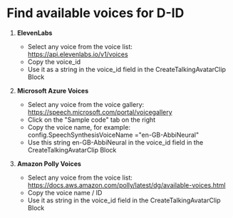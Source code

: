 # Find available voices for D-ID

1. **ElevenLabs**
   - Select any voice from the voice list: https://api.elevenlabs.io/v1/voices
   - Copy the voice_id
   - Use it as a string in the voice_id field in the CreateTalkingAvatarClip Block

2. **Microsoft Azure Voices**
    - Select any voice from the voice gallery: https://speech.microsoft.com/portal/voicegallery
    - Click on the "Sample code" tab on the right
    - Copy the voice name, for example: config.SpeechSynthesisVoiceName ="en-GB-AbbiNeural"
    - Use this string en-GB-AbbiNeural in the voice_id field in the CreateTalkingAvatarClip Block

3. **Amazon Polly Voices**
    - Select any voice from the voice list: https://docs.aws.amazon.com/polly/latest/dg/available-voices.html
    - Copy the voice name / ID
    - Use it as string in the voice_id field in the CreateTalkingAvatarClip Block